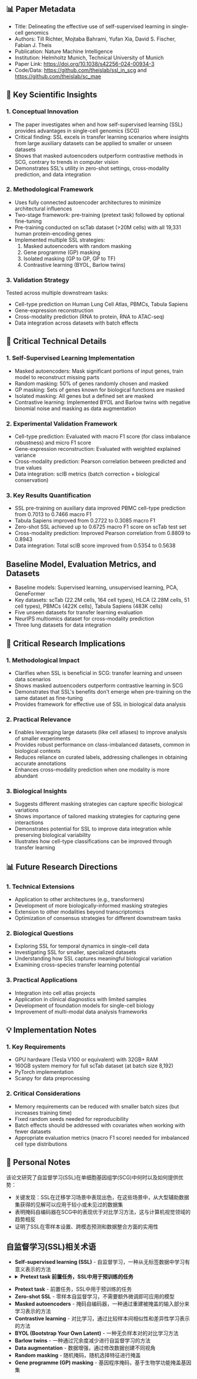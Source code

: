 ## 📊 Paper Metadata
- Title: Delineating the effective use of self-supervised learning in single-cell genomics
- Authors: Till Richter, Mojtaba Bahrami, Yufan Xia, David S. Fischer, Fabian J. Theis
- Publication: Nature Machine Intelligence
- Institution: Helmholtz Munich, Technical University of Munich
- Paper Link: https://doi.org/10.1038/s42256-024-00934-3
- Code/Data: https://github.com/theislab/ssl_in_scg and https://github.com/theislab/sc_mae

## 🔄 Key Scientific Insights

### 1. Conceptual Innovation
- The paper investigates when and how self-supervised learning (SSL) provides advantages in single-cell genomics (SCG)
- Critical finding: SSL excels in transfer learning scenarios where insights from large auxiliary datasets can be applied to smaller or unseen datasets
- Shows that masked autoencoders outperform contrastive methods in SCG, contrary to trends in computer vision
- Demonstrates SSL's utility in zero-shot settings, cross-modality prediction, and data integration

### 2. Methodological Framework
- Uses fully connected autoencoder architectures to minimize architectural influences
- Two-stage framework: pre-training (pretext task) followed by optional fine-tuning
- Pre-training conducted on scTab dataset (>20M cells) with all 19,331 human protein-encoding genes
- Implemented multiple SSL strategies:
  1. Masked autoencoders with random masking
  2. Gene programme (GP) masking
  3. Isolated masking (GP to GP, GP to TF)
  4. Contrastive learning (BYOL, Barlow twins)

### 3. Validation Strategy
Tested across multiple downstream tasks:
- Cell-type prediction on Human Lung Cell Atlas, PBMCs, Tabula Sapiens
- Gene-expression reconstruction
- Cross-modality prediction (RNA to protein, RNA to ATAC-seq)
- Data integration across datasets with batch effects

## 🔬 Critical Technical Details

### 1. Self-Supervised Learning Implementation
- Masked autoencoders: Mask significant portions of input genes, train model to reconstruct missing parts
- Random masking: 50% of genes randomly chosen and masked
- GP masking: Sets of genes known for biological functions are masked
- Isolated masking: All genes but a defined set are masked
- Contrastive learning: Implemented BYOL and Barlow twins with negative binomial noise and masking as data augmentation

### 2. Experimental Validation Framework
- Cell-type prediction: Evaluated with macro F1 score (for class imbalance robustness) and micro F1 score
- Gene-expression reconstruction: Evaluated with weighted explained variance
- Cross-modality prediction: Pearson correlation between predicted and true values
- Data integration: scIB metrics (batch correction + biological conservation)

### 3. Key Results Quantification
- SSL pre-training on auxiliary data improved PBMC cell-type prediction from 0.7013 to 0.7466 macro F1
- Tabula Sapiens improved from 0.2722 to 0.3085 macro F1
- Zero-shot SSL achieved up to 0.6725 macro F1 score on scTab test set
- Cross-modality prediction: Improved Pearson correlation from 0.8809 to 0.8943
- Data integration: Total scIB score improved from 0.5354 to 0.5638

## Baseline Model, Evaluation Metrics, and Datasets
- Baseline models: Supervised learning, unsupervised learning, PCA, GeneFormer
- Key datasets: scTab (22.2M cells, 164 cell types), HLCA (2.28M cells, 51 cell types), PBMCs (422K cells), Tabula Sapiens (483K cells)
- Five unseen datasets for transfer learning evaluation
- NeurIPS multiomics dataset for cross-modality prediction
- Three lung datasets for data integration

## 💭 Critical Research Implications

### 1. Methodological Impact
- Clarifies when SSL is beneficial in SCG: transfer learning and unseen data scenarios
- Shows masked autoencoders outperform contrastive learning in SCG
- Demonstrates that SSL's benefits don't emerge when pre-training on the same dataset as fine-tuning
- Provides framework for effective use of SSL in biological data analysis

### 2. Practical Relevance
- Enables leveraging large datasets (like cell atlases) to improve analysis of smaller experiments
- Provides robust performance on class-imbalanced datasets, common in biological contexts
- Reduces reliance on curated labels, addressing challenges in obtaining accurate annotations
- Enhances cross-modality prediction when one modality is more abundant

### 3. Biological Insights
- Suggests different masking strategies can capture specific biological variations
- Shows importance of tailored masking strategies for capturing gene interactions
- Demonstrates potential for SSL to improve data integration while preserving biological variability
- Illustrates how cell-type classifications can be improved through transfer learning

## 📊 Future Research Directions

### 1. Technical Extensions
- Application to other architectures (e.g., transformers)
- Development of more biologically-informed masking strategies
- Extension to other modalities beyond transcriptomics
- Optimization of consensus strategies for different downstream tasks

### 2. Biological Questions
- Exploring SSL for temporal dynamics in single-cell data
- Investigating SSL for smaller, specialized datasets
- Understanding how SSL captures meaningful biological variation
- Examining cross-species transfer learning potential

### 3. Practical Applications
- Integration into cell atlas projects
- Application in clinical diagnostics with limited samples
- Development of foundation models for single-cell biology
- Improvement of multi-modal data analysis frameworks

## 💡 Implementation Notes

### 1. Key Requirements
- GPU hardware (Tesla V100 or equivalent) with 32GB+ RAM
- 160GB system memory for full scTab dataset (at batch size 8,192)
- PyTorch implementation
- Scanpy for data preprocessing

### 2. Critical Considerations
- Memory requirements can be reduced with smaller batch sizes (but increases training time)
- Fixed random seeds needed for reproducibility
- Batch effects should be addressed with covariates when working with fewer datasets
- Appropriate evaluation metrics (macro F1 score) needed for imbalanced cell type distributions



## 📝 Personal Notes

该论文研究了自监督学习(SSL)在单细胞基因组学(SCG)中何时以及如何提供优势：

* 关键发现：SSL在迁移学习场景中表现出色，在这些场景中，从大型辅助数据集获得的见解可以应用于较小或未见过的数据集
* 表明掩码自编码器在SCG中的表现优于对比学习方法，这与计算机视觉领域的趋势相反
* 证明了SSL在零样本设置、跨模态预测和数据整合方面的实用性

## 自监督学习(SSL)相关术语

* **Self-supervised learning (SSL)** - 自监督学习，一种从无标签数据中学习有意义表示的方法
* <details>
  <summary><b>Pretext task 前置任务，SSL中用于预训练的任务 </b></summary>
  前置任务(Pretext task)**是自监督学习中设计的一种辅助任务，其目的不是为了解决这个任务本身，而是通过解决这个任务来学习数据的有用表示(representation)。前置任务的特点是：
    1. **不需要人工标注**：前置任务可以从数据本身自动生成"伪标签"，无需人工标注。
    2. **任务设计目标**：设计前置任务的目标是让模型在解决这些任务的过程中，被迫学习数据的底层结构和语义信息。
    3. **与下游任务的关系**：前置任务通常与最终的下游任务(如细胞类型分类)不同，但解决前置任务所学到的特征表示对下游任务有帮助。
    在本论文的单细胞基因组学背景中，前置任务的例子包括：
      - **掩码重建**：随机掩盖一部分基因表达值，然后训练模型预测这些被掩盖的值
      - **基因程序掩码**：掩盖与特定生物功能相关的基因集，让模型学习基因间的功能关系
      - **对比学习任务**：通过数据增强创建同一细胞的不同"视角"，训练模型识别哪些样本来自同一个原始数据点
    前置任务是SSL的第一阶段(预训练阶段)。完成前置任务的训练后，模型可以直接用于下游任务(零样本评估)或经过微调后用于特定应用。

</details>

* **Pretext task** - 前置任务，SSL中用于预训练的任务 
* **Zero-shot SSL** - 零样本自监督学习，不需要额外微调即可应用的模型
* **Masked autoencoders** - 掩码自编码器，一种通过重建被掩盖的输入部分来学习表示的方法
* **Contrastive learning** - 对比学习，通过比较样本间相似性和差异性学习表示的方法
* **BYOL (Bootstrap Your Own Latent)** - 一种无负样本对的对比学习方法
* **Barlow twins** - 一种通过冗余度减少进行自监督学习的方法
* **Data augmentation** - 数据增强，通过修改数据创建不同视角
* **Random masking** - 随机掩码，随机选择特征进行掩盖
* **Gene programme (GP) masking** - 基因程序掩码，基于生物学功能掩盖基因集
